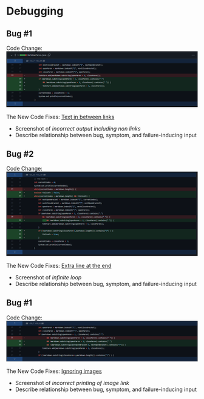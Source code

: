 # Debugging #

## Bug #1 ##

Code Change:
![Image](images/TextInBetween.png)

The New Code Fixes:
[Text in between links](https://github.com/breponte/markdown-parse/blob/main/fail-test.md)
- Screenshot of *incorrect output including non links*
- Describe relationship between bug, symptom, and failure-inducing input

## Bug #2 ##
Code Change:
![Image](images/LineAtEnd.png)

The New Code Fixes:
[Extra line at the end](https://github.com/breponte/markdown-parse/blob/main/fail-space.md)
- Screenshot of *infinite loop*
- Describe relationship between bug, symptom, and failure-inducing input

## Bug #1 ##
Code Change:
![Image](images/IgnoreImages.png)

The New Code Fixes:
[Ignoring images](https://github.com/breponte/markdown-parse/blob/main/test.image.md)
- Screenshot of *incorrect printing of image link*
- Describe relationship between bug, symptom, and failure-inducing input
